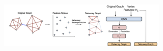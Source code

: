 ![alt text](https://github.com/Hugo-Attali/Delaunay-Rewiring/blob/main/Delaunay-Rewiring.png?raw=false)
